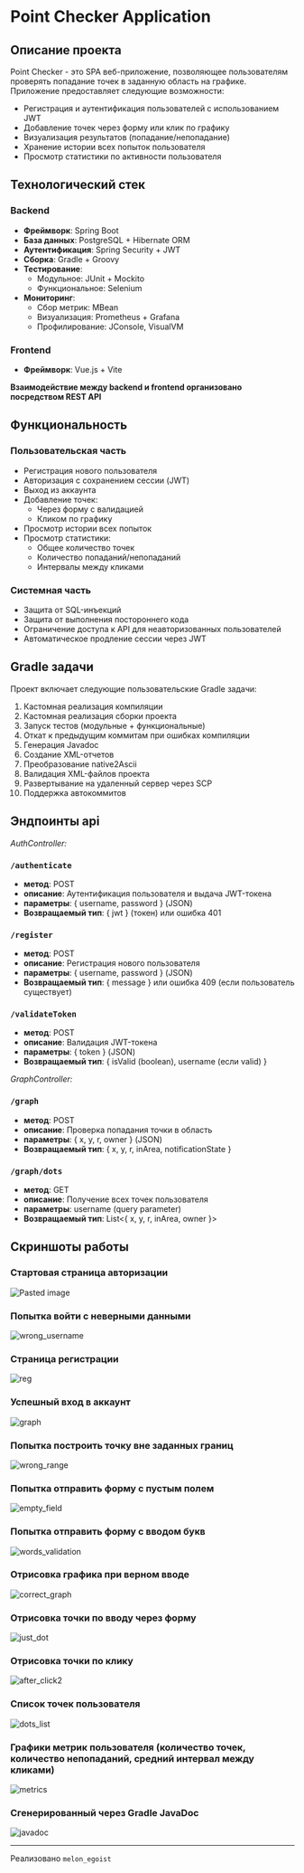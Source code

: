 # Point Checker Application

## Описание проекта

Point Checker - это SPA веб-приложение, позволяющее пользователям проверять попадание точек в заданную область на графике. Приложение предоставляет следующие возможности:

- Регистрация и аутентификация пользователей с использованием JWT
- Добавление точек через форму или клик по графику
- Визуализация результатов (попадание/непопадание)
- Хранение истории всех попыток пользователя
- Просмотр статистики по активности пользователя

## Технологический стек

### Backend
- **Фреймворк**: Spring Boot
- **База данных**: PostgreSQL + Hibernate ORM
- **Аутентификация**: Spring Security + JWT
- **Сборка**: Gradle + Groovy
- **Тестирование**:
  - Модульное: JUnit + Mockito
  - Функциональное: Selenium
- **Мониторинг**:
  - Сбор метрик: MBean
  - Визуализация: Prometheus + Grafana
  - Профилирование: JConsole, VisualVM

### Frontend
- **Фреймворк**: Vue.js + Vite

**Взаимодействие между backend и frontend организовано посредством REST API**

## Функциональность

### Пользовательская часть
- Регистрация нового пользователя
- Авторизация с сохранением сессии (JWT)
- Выход из аккаунта
- Добавление точек:
  - Через форму с валидацией
  - Кликом по графику
- Просмотр истории всех попыток
- Просмотр статистики:
  - Общее количество точек
  - Количество попаданий/непопаданий
  - Интервалы между кликами

### Системная часть
- Защита от SQL-инъекций
- Защита от выполнения постороннего кода
- Ограничение доступа к API для неавторизованных пользователей
- Автоматическое продление сессии через JWT

## Gradle задачи

Проект включает следующие пользовательские Gradle задачи:

1. Кастомная реализация компиляции
2. Кастомная реализация сборки проекта
3. Запуск тестов (модульные + функциональные)
4. Откат к предыдущим коммитам при ошибках компиляции
5. Генерация Javadoc
6. Создание XML-отчетов
7. Преобразование native2Ascii
8. Валидация XML-файлов проекта
9. Развертывание на удаленный сервер через SCP
10. Поддержка автокоммитов

## Эндпоинты api

_AuthController:_

### `/authenticate`
- **метод**: POST
- **описание**: Аутентификация пользователя и выдача JWT-токена
- **параметры**: 	{ username, password } (JSON)
- **Возвращаемый тип**: { jwt } (токен) или ошибка 401

### `/register`
- **метод**: POST
- **описание**: Регистрация нового пользователя
- **параметры**: 	{ username, password } (JSON)
- **Возвращаемый тип**: { message } или ошибка 409 (если пользователь существует)

### `/validateToken`
- **метод**: POST
- **описание**: Валидация JWT-токена
- **параметры**: 	{ token } (JSON)
- **Возвращаемый тип**: { isValid (boolean), username (если valid) }

_GraphController:_

### `/graph`
- **метод**: POST
- **описание**: Проверка попадания точки в область
- **параметры**: 	{ x, y, r, owner } (JSON)
- **Возвращаемый тип**: { x, y, r, inArea, notificationState }

### `/graph/dots`
- **метод**: GET
- **описание**: Получение всех точек пользователя
- **параметры**: 	username (query parameter)
- **Возвращаемый тип**: List<{ x, y, r, inArea, owner }>

## Скриншоты работы

### Стартовая страница авторизации

![Pasted image](https://github.com/user-attachments/assets/75f71310-f556-45c0-855d-05e5884d7632)

### Попытка войти с неверными данными

![wrong_username](https://github.com/user-attachments/assets/bcf9bdf1-295b-4d99-a8b9-0194fdd20914)

### Страница регистрации

![reg](https://github.com/user-attachments/assets/6a3be5e6-1bc0-4d2a-bebb-46d6e8be91f8)

### Успешный вход в аккаунт

![graph](https://github.com/user-attachments/assets/45c3d306-034f-45e2-9058-5461433262c1)

### Попытка построить точку вне заданных границ

![wrong_range](https://github.com/user-attachments/assets/79ad3f20-9540-4e71-a1f3-58fc885c91a4)

### Попытка отправить форму с пустым полем

![empty_field](https://github.com/user-attachments/assets/fe4d1558-164b-43e4-840a-630966adc762)

### Попытка отправить форму с вводом букв

![words_validation](https://github.com/user-attachments/assets/4e26f311-9184-4158-8407-b2cab75b5260)

### Отрисовка графика при верном вводе

![correct_graph](https://github.com/user-attachments/assets/58eded66-3bdb-4e7e-95e2-d3e00909bf05)

### Отрисовка точки по вводу через форму

![just_dot](https://github.com/user-attachments/assets/b3fea71e-bddf-45dd-9025-eae35391ec3a)

### Отрисовка точки по клику

![after_click2](https://github.com/user-attachments/assets/833db2b5-785f-47bb-9c28-be9a7b138c42)

### Список точек пользователя

![dots_list](https://github.com/user-attachments/assets/5de8794b-667c-482c-aa2f-e4185becfe61)

### Графики метрик пользователя (количество точек, количество непопаданий, средний интервал между кликами)

![metrics](https://github.com/user-attachments/assets/869f75f3-93cd-4256-83b1-223105e32f65)

### Сгенерированный через Gradle JavaDoc

![javadoc](https://github.com/user-attachments/assets/9e8d77d7-24ed-4e63-9fec-f328d97f50d1)


---
Реализовано `melon_egoist`

